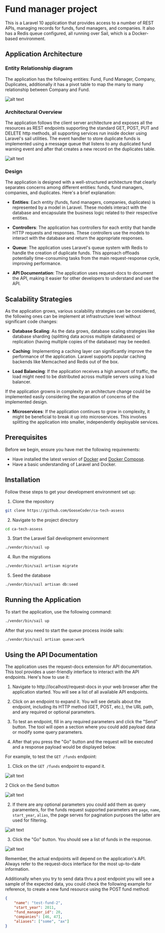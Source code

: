 # Fund manager project

This is a Laravel 10 application that provides access to a number of REST APIs, managing records for funds, fund managers, and companies. It also has a Redis queue configured, all running over Sail, which is a Docker-based environment.

## Application Architecture

### Entity Relationship diagram

The application has the following entities: Fund, Fund Manager, Company, Duplicates, additionally it has a pivot table to map the many to many relationship between Company and Fund.

![alt text](docs/ER%20-%20canoe.png)

### Architectural Overview

The application follows the client server architecture and exposes all the resources as REST endpoints supporting the standard GET, POST, PUT and DELETE http methods, all supporting services run inside docker using Laravel's sail utilities. The event handler to store duplicate funds is implemented using a message queue that listens to any duplicated fund warning event and after that creates a new record on the duplicates table.

![alt text](docs/canoe-architecture.drawio.png)

### Design

The application is designed with a well-structured architecture that clearly separates concerns among different entities: funds, fund managers, companies, and duplicates. Here's a brief explanation:

- **Entities**: Each entity (funds, fund managers, companies, duplicates) is represented by a model in Laravel. These models interact with the database and encapsulate the business logic related to their respective entities.

- **Controllers**: The application has controllers for each entity that handle HTTP requests and responses. These controllers use the models to interact with the database and return the appropriate responses.

- **Queue**: The application uses Laravel's queue system with Redis to handle the creation of duplicate funds. This approach offloads potentially time-consuming tasks from the main request-response cycle, improving performance.

- **API Documentation**: The application uses request-docs to document the API, making it easier for other developers to understand and use the API.

## Scalability Strategies

As the application grows, various scalability strategies can be considered, the following ones can be implement at infrastructure level without significant code changes:

- **Database Scaling**: As the data grows, database scaling strategies like database sharding (splitting data across multiple databases) or replication (having multiple copies of the database) may be needed.

- **Caching**: Implementing a caching layer can significantly improve the performance of the application. Laravel supports popular caching backends like Memcached and Redis out of the box.

- **Load Balancing**: If the application receives a high amount of traffic, the load might need to be distributed across multiple servers using a load balancer.

If the application growns in complexity an architecture change could be implemented easily considering the separation of concerns of the implemented design.

- **Microservices**: If the application continues to grow in complexity, it might be beneficial to break it up into microservices. This involves splitting the application into smaller, independently deployable services.

## Prerequisites

Before we begin, ensure you have met the following requirements:

- Have installed the latest version of [Docker](https://www.docker.com/get-started) and [Docker Compose](https://docs.docker.com/compose/install/).
- Have a basic understanding of Laravel and Docker.

## Installation

Follow these steps to get your development environment set up:

1. Clone the repository
```bash
git clone https://github.com/GooseCoder/ca-tech-assess
```
2. Navigate to the project directory
```bash
cd ca-tech-assess
```
3. Start the Laravel Sail development environment
```bash
./vendor/bin/sail up
```
4. Run the migrations
```bash
./vendor/bin/sail artisan migrate
```
5. Seed the database 
```bash
./vendor/bin/sail artisan db:seed
```

## Running the Application

To start the application, use the following command:

```bash
./vendor/bin/sail up
```

After that you need to start the queue process inside sails:
```bash
./vendor/bin/sail artisan queue:work
```

## Using the API Documentation

The application uses the request-docs extension for API documentation. This tool provides a user-friendly interface to interact with the API endpoints. Here's how to use it:

1. Navigate to http://localhost/request-docs in your web browser after the application started. You will see a list of all available API endpoints.

2. Click on an endpoint to expand it. You will see details about the endpoint, including its HTTP method (GET, POST, etc.), the URL path, and any required or optional parameters.

3. To test an endpoint, fill in any required parameters and click the "Send" button. The tool will open a section where you could add payload data or modify some query parameters.

4. After that you press the "Go" button and the request will be executed and a response payload would be displayed below.

For example, to test the `GET /funds` endpoint:

1. Click on the `GET /funds` endpoint to expand it.

![alt text](docs/request-funds-01.png)

2 Click on the Send button

![alt text](docs/request-funds-02.png)

2. If there are any optional parameters you could add them as query paramenters, for the funds request supported parameters are `page`, `name`, `start_year`, `alias`, the page serves for pagination purposes the latter are used for filtering.

![alt text](docs/request-funds-03-filters.png)

3. Click the "Go" button. You should see a list of funds in the response.

![alt text](docs/request-funds-03.png)

Remember, the actual endpoints will depend on the application's API. Always refer to the request-docs interface for the most up-to-date information.

Additionally when you try to send data thru a post endpoint you will see a sample of the expected data, you could check the following example for reference, to create a new fund resource using the POST fund method:

```json
{
    "name": "test-fund-2",
    "start_year": 2011,
    "fund_manager_id": 20,
    "companies": [46, 47],
    "aliases": ["some", "ax"]
}
```